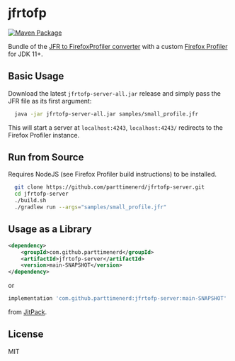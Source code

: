 # jfrtofp
[![Maven Package](https://jitpack.io/v/parttimenerd/jfrtofp-server.svg)](https://jitpack.io/#parttimenerd/jfrtofp-server)

Bundle of the [JFR to FirefoxProfiler converter](https://github.com/parttimenerd/jfrtofp-server) 
with a custom [Firefox Profiler](https://profiler.firefox.com) for JDK 11+.

## Basic Usage
Download the latest `jfrtofp-server-all.jar` release and simply pass the JFR file as its first argument:

```sh
  java -jar jfrtofp-server-all.jar samples/small_profile.jfr
```

This will start a server at `localhost:4243`, `localhost:4243/` redirects to the Firefox Profiler instance.

## Run from Source
Requires NodeJS (see Firefox Profiler build instructions) to be installed.

```sh
  git clone https://github.com/parttimenerd/jfrtofp-server.git
  cd jfrtofp-server
  ./build.sh
  ./gradlew run --args="samples/small_profile.jfr"
```

## Usage as a Library
```xml
<dependency>
    <groupId>com.github.parttimenerd</groupId>
    <artifactId>jfrtofp-server</artifactId>
    <version>main-SNAPSHOT</version>
</dependency>
```
or
```groovy
implementation 'com.github.parttimenerd:jfrtofp-server:main-SNAPSHOT'
```
from [JitPack](https://jitpack.io/#parttimenerd/jfrtofp-server).

## License
MIT